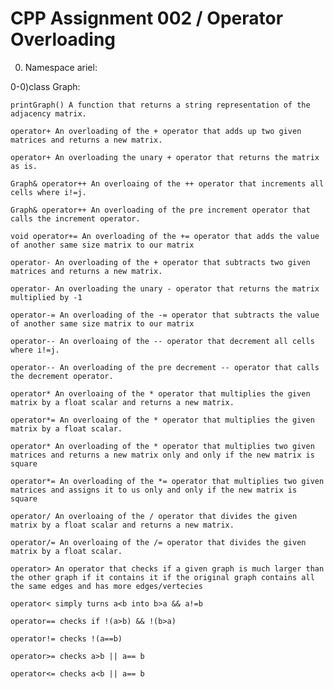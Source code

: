 # CPP Assignment 002 / Operator Overloading

0) Namespace ariel:

0-0)class Graph:

    printGraph() A function that returns a string representation of the adjacency matrix.

    operator+ An overloading of the + operator that adds up two given matrices and returns a new matrix.

    operator+ An overloading the unary + operator that returns the matrix as is.

    Graph& operator++ An overloaing of the ++ operator that increments all cells where i!=j.
    
    Graph& operator++ An overloading of the pre increment operator that calls the increment operator.

    void operator+= An overloading of the += operator that adds the value of another same size matrix to our matrix

    operator- An overloading of the + operator that subtracts two given matrices and returns a new matrix.

    operator- An overloading the unary - operator that returns the matrix multiplied by -1

    operator-= An overloading of the -= operator that subtracts the value of another same size matrix to our matrix

    operator-- An overloaing of the -- operator that decrement all cells where i!=j.

    operator-- An overloading of the pre decrement -- operator that calls the decrement operator.

    operator* An overloaing of the * operator that multiplies the given matrix by a float scalar and returns a new matrix.

    operator*= An overloaing of the * operator that multiplies the given matrix by a float scalar.

    operator* An overloading of the * operator that multiplies two given matrices and returns a new matrix only and only if the new matrix is square

    operator*= An overloading of the *= operator that multiplies two given matrices and assigns it to us only and only if the new matrix is square 

    operator/ An overloaing of the / operator that divides the given matrix by a float scalar and returns a new matrix.

    operator/= An overloaing of the /= operator that divides the given matrix by a float scalar.

    operator> An operator that checks if a given graph is much larger than the other graph if it contains it if the original graph contains all the same edges and has more edges/vertecies

    operator< simply turns a<b into b>a && a!=b

    operator== checks if !(a>b) && !(b>a)

    operator!= checks !(a==b)

    operator>= checks a>b || a== b

    operator<= checks a<b || a== b